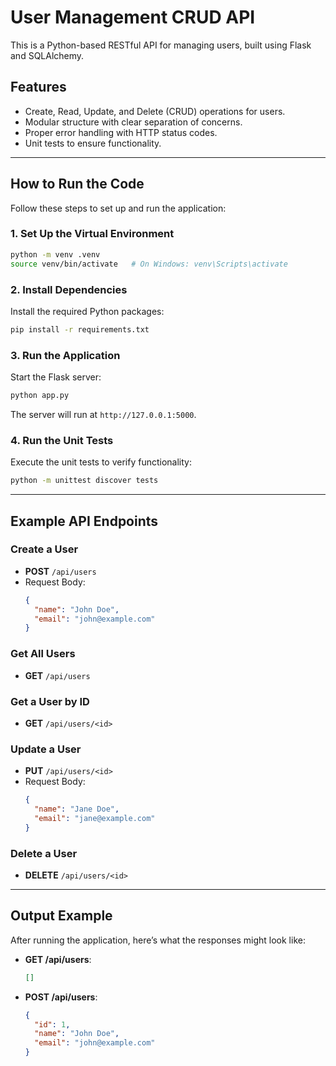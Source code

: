 # User Management CRUD API

This is a Python-based RESTful API for managing users, built using Flask and SQLAlchemy.

## Features

- Create, Read, Update, and Delete (CRUD) operations for users.
- Modular structure with clear separation of concerns.
- Proper error handling with HTTP status codes.
- Unit tests to ensure functionality.

---

## How to Run the Code

Follow these steps to set up and run the application:

### 1. Set Up the Virtual Environment

```bash
python -m venv .venv
source venv/bin/activate   # On Windows: venv\Scripts\activate
```

### 2. Install Dependencies

Install the required Python packages:

```bash
pip install -r requirements.txt
```

### 3. Run the Application

Start the Flask server:

```bash
python app.py
```

The server will run at `http://127.0.0.1:5000`.

### 4. Run the Unit Tests

Execute the unit tests to verify functionality:

```bash
python -m unittest discover tests
```

---

## Example API Endpoints

### Create a User
- **POST** `/api/users`
- Request Body:
  ```json
  {
    "name": "John Doe",
    "email": "john@example.com"
  }
  ```

### Get All Users
- **GET** `/api/users`

### Get a User by ID
- **GET** `/api/users/<id>`

### Update a User
- **PUT** `/api/users/<id>`
- Request Body:
  ```json
  {
    "name": "Jane Doe",
    "email": "jane@example.com"
  }
  ```

### Delete a User
- **DELETE** `/api/users/<id>`

---

## Output Example

After running the application, here’s what the responses might look like:

- **GET /api/users**:
  ```json
  []
  ```

- **POST /api/users**:
  ```json
  {
    "id": 1,
    "name": "John Doe",
    "email": "john@example.com"
  }
  ```

